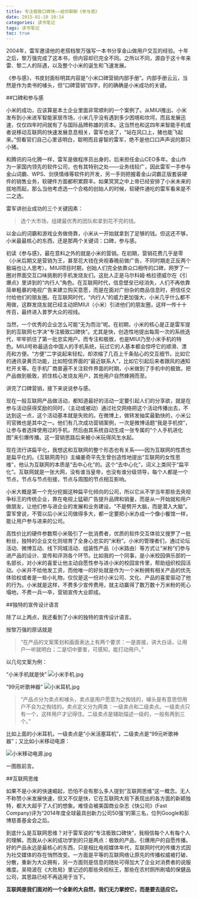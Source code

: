 ```yaml
---
title: 专注极致口碑快——给你聊聊《参与感》
date: 2015-01-10 10:14
categories: 读书笔记
tags: 读书笔记
toc: true
---
```

2004年，雷军邀请他的老搭档黎万强写一本书分享金山做用户交互的经验。十年之后，黎万强完成了这本书，但内容却已完全不同。之所以不同，源自于这十年来雷、黎二人的际遇，以及整个小米的诞生和飞速发展。

《参与感》，书皮封面标明其内容是“小米口碑营销内部手册”。内部手册云云，当然是作为卖书的噱头，但“口碑营销”四字，的的确确是小米成功的关键。

##口碑和参与感

小米的成功，应该算是本土企业里面非常顺利的一个案例了。从MIUI推出、小米发布到小米进军智能家居市场，小米几乎没有遇到多少困境和坎坷，而且发展迅速，仅仅四年时间就有了与国际品牌称雄的资本。这当然也和这四年来智能手机或者说移动互联网的快速发展息息相关，雷军也说了，“站在风口上，猪也能飞起来。”但看官们自己心里该明白，聪明而且睿智的雷军，绝不是他口口声声说的那只小猪。

和腾讯的马化腾一样，雷军是做程序员出身的，后来担任金山CEO多年。金山作为一家国内领先的软件公司，也有其特别之处——业务线较广，因此雷军一手参与金山词霸、WPS、剑侠情缘等软件的开发，另一手则把握着金山词霸正版套装硬件的销售业务，软硬件方面都积累颇丰。如果冥冥之中上帝已经安排了小米未来的拔地而起，那么当他考虑选一个合格的创始人的时候，软硬件通吃的雷军看来是不二之选。

雷军讲创业成功的三个关键因素：
>选个大市场，组建最优秀的团队和拿到花不完的钱。

以金山的词霸和游戏业务做倚靠，小米从一开始就拿到了足够的钱。但这还不够，小米最最核心的东西，还是那两个关键词：口碑，参与感。

初读《参与感》，最在意料之外的就是小米的营销。在初期，营销花费几乎是零（小米后期又是营销为王，甚至花大钱在央视春晚前做广告，不同时期走正反两个极端也让人思考）。MIUI项目时期，创始人们完全依靠众口相传的口碑，网罗了一圈对界面交互口味挑剔的手机发烧友们。这批人正是马尔科姆·格拉德威尔在《引爆点》里讲到的“内行人”角色。在互联网时代，信息壁垒已经消失，人们不再依靠简单粗暴的电视广告来建立购买意愿，而是在面对广纷杂的商品信息时，把信任交付给他们的朋友圈。在互联网时代，“内行人”的威力更加强大，小米几乎什么都不用做，这群发烧友就已经主动把MIUI（小米）引进他们的朋友圈，这样一传十十传百，最终进入普罗大众的视线。

当然，一个优秀的企业怎么可能“无为而治”呢。在初期，小米的核心是正是雷军提到的互联网七字决“专注极致口碑快”。尤其是快，创造性地提出每周一次的系统迭代，牢牢抓住了第一批忠实用户。而专注和极致，也是MIUI乃至小米手机的特色。MIUI号称最适合中国人的手机系统，玩过它的人基本都会惊呼它的顺滑、漂亮和方便。“方便”二字说起来轻松，却浓缩了几百上千条贴心的交互细节。比如它的通讯录黄页功能，比如短信界面的“最近联系人”，比如它引起后来者跟风的通知栏开关等。在手机厂商普遍不关注软件界面的时期，小米做到了手机中的极致。把产品做到极致，抓住核心发烧友用户，其他用户自然蜂拥而至。

讲完了口碑营销，接下来说说参与感。

现在一般互联网产品做活动，都知道最好的活动一定要引起人们的分享欲，就是在参与活动获得奖励的同时，（主动或被动）通过社交网络把这个活动传播出去，不达到这一点，这个活动基本就是失败的。在微博上，做转发抽奖最勤快的，小米公司官微也是其中之一。他们有几次成功营销案例，一次是微博话题“我是手机控”，让参与者选择使用过的手机，然后由其系统自动生成一张专属的“个人手机进化图”来引爆传播。这一营销思路后来被小米玩得风生水起。

现在流行讲扁平化，我想这和互联网的整个形态也有关系——因为互联网的性质也是扁平化的。《互联网周刊》主编姜奇平先生曾创造性地提出“互联网的女性思维”，他认为互联网的本质是“去中心化”的。这个“去中心化”，词义上类同于“扁平化”。互联网就是一张大网，没有谁当皇帝，也没有谁分级领导，每个人都是一个节点，节点与节点衔接，节点与周围的节点相互影响。

小米大概是第一个充分挖掘这种扁平化倾向的公司，所以它从不学当年那些去央视争标王的传统企业，靠在电视上猛砸广告提升品牌和销量，而是从一开始就和用户做朋友，让他们参与进企业的发展和业务建设。“不是劈开大脑，而是潜入大脑”。雷军曾说，不管以后小米公司做得多大，都一定要把小米办成一个像小餐馆一样，能让用户参与进来的公司。

高性价比的硬件参数帮小米吸引了一批消费者，优质的软件交互体验又搜罗了一批粉丝，独特的企业文化则培育了全身心忠实的“米粉”。小米的管理者们，通过论坛活动、微博互动、线下同城活动、组装性产品（小米路由）等方式让“米粉”们参与进产品的设计、宣传和评测各个环节。比如我的一个同事，是小米校园俱乐部的一名部长，对小米的喜爱让他主动自愿性参与进小米的校园宣传里，帮助组织校园活动。小米并不给他发工资，而他唯一的好处就是作为一个米粉拥有相关产品的优先体验权或者是一些小礼物。仅仅是这一份对小米公司、文化、产品的喜爱驱动了他的行为。小米就是这样，不费多少宣传费用，就主动赢得了数万数十万米粉的死心塌地，不费一兵一卒，营销宣传大业即成。

##独特的宣传设计语言

除了以上两点，我还看到了小米的独特的宣传设计语言。

按黎万强的原话就是

>“在产品的文案策划和画面表达上有两个要求：一是直接，讲大白话，让用户一听就明白；二是切中要害，可感知，能打动用户。”

以几句文案为例：

“小米手机就是快”
![小米手机.jpg](http://upload-images.jianshu.io/upload_images/29336-b99cef80d68ac412.jpg)

“99元听歌神器”
![小米耳机.jpg](http://upload-images.jianshu.io/upload_images/29336-eec4924f0f334ae5.jpg)

>“产品点分为卖点和噱头，卖点是用户愿意为之掏钱的，噱头是有意思但用户不会为之掏钱的。卖点定义分为两类：一级卖点和二级卖点。一级卖点只有一个，这样用户才记得住。二级卖点是辅助描述一级的，一般有两到三个。”

比如上面的小米耳机，一级卖点是“小米活塞耳机”，二级卖点是“99元听歌神器”；又比如小米移动电源：

![小米移动电源.jpg](http://upload-images.jianshu.io/upload_images/29336-173edb07fea5261e.jpg)

一图胜前言。

##互联网思维

如果不是小米的快速崛起，恐怕不会有那么多人提到“互联网思维”这一概念。无人不称赞小米发展快速，但又不仅是快，它在互联网大局下表现出的各方面的新颖独特，都大大超乎了人们的想象。难怪会被美国商业杂志《快公司》(Fast Company)评为“2014年度全球最具创新力公司50强”的第三名，位列Google和彭博慈善基金会之后。

到底什么是互联网思维？对于雷军说的“专注极致口碑快”，我相信每个人有每个人的理解。而我从小米的成功学到的只是两点：极致的产品，引爆用户的自愿传播。好的产品永远是最核心的东西，只是相比电视媒体年代，互联网时代的传播方式因为社交媒体的存在悄然改变。一方面是平等的互联网络让原先的传播权威被打破、分散，重新为大众拥有，另一方面则是信息的随处可得加大了企业对消费者的说服难度。吴晓波在《大败局》里记述的那些央视标王，那些在农村厕所刷墙的保健品公司，其思路已经不再适用于当下。

__互联网是我们面对的一个全新的大自然，我们无力掌控它，而是要去适应它。__
